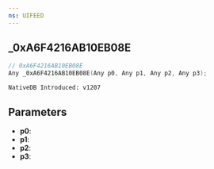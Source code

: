 ```yaml
---
ns: UIFEED
---
```

## _0xA6F4216AB10EB08E

```c
// 0xA6F4216AB10EB08E
Any _0xA6F4216AB10EB08E(Any p0, Any p1, Any p2, Any p3);
```

```
NativeDB Introduced: v1207
```

## Parameters
* **p0**:
* **p1**:
* **p2**:
* **p3**:
